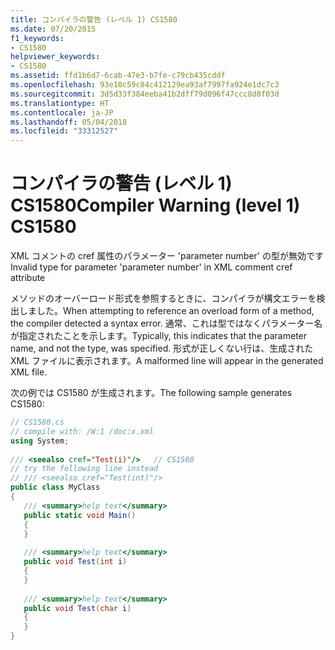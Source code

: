 ```yaml
---
title: コンパイラの警告 (レベル 1) CS1580
ms.date: 07/20/2015
f1_keywords:
- CS1580
helpviewer_keywords:
- CS1580
ms.assetid: ffd1b6d7-6cab-47e3-b7fe-c79cb435cddf
ms.openlocfilehash: 93e10c59c84c412129ea93af7997fa924e1dc7c3
ms.sourcegitcommit: 3d5d33f384eeba41b2dff79d096f47ccc8d8f03d
ms.translationtype: HT
ms.contentlocale: ja-JP
ms.lasthandoff: 05/04/2018
ms.locfileid: "33312527"
---
```

# <a name="compiler-warning-level-1-cs1580"></a><span data-ttu-id="b1739-102">コンパイラの警告 (レベル 1) CS1580</span><span class="sxs-lookup"><span data-stu-id="b1739-102">Compiler Warning (level 1) CS1580</span></span>
<span data-ttu-id="b1739-103">XML コメントの cref 属性のパラメーター 'parameter number' の型が無効です</span><span class="sxs-lookup"><span data-stu-id="b1739-103">Invalid type for parameter 'parameter number' in XML comment cref attribute</span></span>  
  
 <span data-ttu-id="b1739-104">メソッドのオーバーロード形式を参照するときに、コンパイラが構文エラーを検出しました。</span><span class="sxs-lookup"><span data-stu-id="b1739-104">When attempting to reference an overload form of a method, the compiler detected a syntax error.</span></span> <span data-ttu-id="b1739-105">通常、これは型ではなくパラメーター名が指定されたことを示します。</span><span class="sxs-lookup"><span data-stu-id="b1739-105">Typically, this indicates that the parameter name, and not the type, was specified.</span></span> <span data-ttu-id="b1739-106">形式が正しくない行は、生成された XML ファイルに表示されます。</span><span class="sxs-lookup"><span data-stu-id="b1739-106">A malformed line will appear in the generated XML file.</span></span>  
  
 <span data-ttu-id="b1739-107">次の例では CS1580 が生成されます。</span><span class="sxs-lookup"><span data-stu-id="b1739-107">The following sample generates CS1580:</span></span>  
  
```csharp  
// CS1580.cs  
// compile with: /W:1 /doc:x.xml  
using System;  
  
/// <seealso cref="Test(i)"/>   // CS1580  
// try the following line instead  
// /// <seealso cref="Test(int)"/>  
public class MyClass  
{  
   /// <summary>help text</summary>  
   public static void Main()  
   {  
   }  
  
   /// <summary>help text</summary>  
   public void Test(int i)  
   {  
   }  
  
   /// <summary>help text</summary>  
   public void Test(char i)  
   {  
   }  
}  
```
